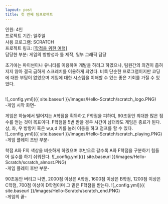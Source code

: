 ```yaml
---
layout: post
title: 첫 번째 팀프로젝트
---
```


인원: 4인 <br>
프로젝트 기간: 일주일 <br>
사용 프로그램: SCRATCH <br>
프로젝트 링크: <a href = 'https://scratch.mit.edu/projects/349778292/embed' target='_blank'> [학점을 위한 여행] </a> <br>
담당한 부분: 게임의 방향성과 틀 제작, 일부 그래픽 담당 <br>

 초기에는 파이썬이나 유니티를 이용하여 개발을 하려고 하였으나, 팀원간의 의견이 좁혀지지 않아 결국 급하게 스크레치를 이용하게 되었다. 비록 단순한 프로그램이지만 
코딩에 대한 부담이 없었으며 게임에 대한 시스템을 이해할 수 있는 좋은 기회를 가질 수 있었다. 

<br>
![_config.yml]({{ site.baseurl }}/images/Hello-Scratch/scratch_logo.PNG)<br>
-게임 시작 화면-
<br>

 게임은 하늘에서 떨어지는 A학점을 획득하고 F학점을 피하여, 90초동안 최대한 많은 점수를 얻는 것이 목표이다. F학점을 5번 받을 경우 시간이 남더라도 게임은 
종료가 된다. 상, 좌, 우 방향키 혹은 w,a,d 키를 눌러 이동을 하고 점프를 할 수 있다.
<br>
![_config.yml]({{ site.baseurl }}/images/Hello-Scratch/scratch_playing.PNG)<br>
-게임 플레이 초반 부분-
<br>

 학점 A와 F의 색상을 비슷하게 하였으며 후반으로 갈수록 A와 F학점을 구분하기 힘들어 실수를 하기 쉬워진다.
 ![_config.yml]({{ site.baseurl }}/images/Hello-Scratch/scratch_almost.PNG)<br>
 -게임 플레이 후반 부분-
 <br>
 
  90초동안 버티고 나면, 2000점 이상은 A학점, 1600점 이상은 B학점, 1200점 이상은 C학점, 700점 이상이 D학점이며 그 밑은 F학점을 받는다.
 ![_config.yml]({{ site.baseurl }}/images/Hello-Scratch/scratch_end.PNG)<br>
-게임의 끝-
<br>
